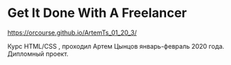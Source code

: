 # Get It Done With A Freelancer
https://orcourse.github.io/ArtemTs_01_20_3/

Курс HTML/CSS , проходил Артем Цынцов январь-февраль 2020 года. Дипломный проект.

